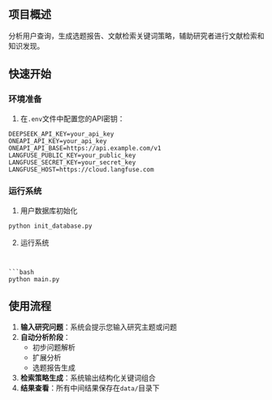## 项目概述

分析用户查询，生成选题报告、文献检索关键词策略，辅助研究者进行文献检索和知识发现。


## 快速开始

### 环境准备


1. 在`.env`文件中配置您的API密钥：
```
DEEPSEEK_API_KEY=your_api_key
ONEAPI_API_KEY=your_api_key
ONEAPI_API_BASE=https://api.example.com/v1
LANGFUSE_PUBLIC_KEY=your_public_key
LANGFUSE_SECRET_KEY=your_secret_key
LANGFUSE_HOST=https://cloud.langfuse.com
```


### 运行系统

1. 用户数据库初始化
```bash
python init_database.py
```
2. 运行系统
```
   

```bash
python main.py
```

## 使用流程

1. **输入研究问题**：系统会提示您输入研究主题或问题
2. **自动分析阶段**：
   - 初步问题解析
   - 扩展分析
   - 选题报告生成
3. **检索策略生成**：系统输出结构化关键词组合
4. **结果查看**：所有中间结果保存在`data/`目录下